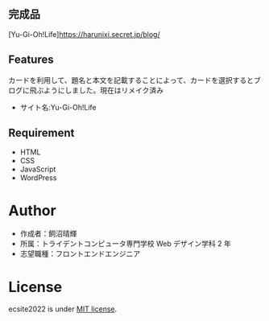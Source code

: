 ## 完成品

[Yu-Gi-Oh!Life]https://harunixi.secret.jp/blog/

## Features

カードを利用して、題名と本文を記載することによって、カードを選択するとブログに飛ぶようにしました。現在はリメイク済み

- サイト名:Yu-Gi-Oh!Life

## Requirement

- HTML
- CSS
- JavaScript
- WordPress

# Author

- 作成者：飼沼晴輝
- 所属：トライデントコンピュータ専門学校 Web デザイン学科 2 年
- 志望職種：フロントエンドエンジニア

# License

ecsite2022 is under [MIT license](https://en.wikipedia.org/wiki/MIT_License).
